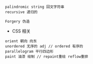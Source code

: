 ```
palindromic string 回文字符串
recursive 递归的

Forgery 伪造
```

- CSS 相关

```
orient 朝向 向东
unordered 无序的 adj // ordered 有序的
parallelogram 平行四边形
paint 油漆 绘制 // repaint重绘 reflow重排
```
